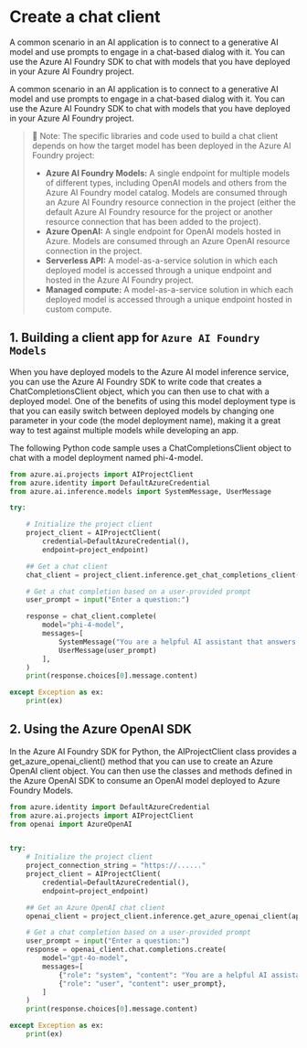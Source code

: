 # Create a chat client

A common scenario in an AI application is to connect to a generative AI model and use prompts to engage in a chat-based dialog with it. You can use the Azure AI Foundry SDK to chat with models that you have deployed in your Azure AI Foundry project.

A common scenario in an AI application is to connect to a generative AI model and use prompts to engage in a chat-based dialog with it. You can use the Azure AI Foundry SDK to chat with models that you have deployed in your Azure AI Foundry project.

> 📒 Note: The specific libraries and code used to build a chat client depends on how the target model has been deployed in the Azure AI Foundry project:
>
> - **Azure AI Foundry Models:** A single endpoint for multiple models of different types, including OpenAI models and others from the Azure AI Foundry model catalog. Models are consumed through an Azure AI Foundry resource connection in the project (either the default Azure AI Foundry resource for the project or another resource connection that has been added to the project).
> - **Azure OpenAI:** A single endpoint for OpenAI models hosted in Azure. Models are consumed through an Azure OpenAI resource connection in the project.
> - **Serverless API:** A model-as-a-service solution in which each deployed model is accessed through a unique endpoint and hosted in the Azure AI Foundry project.
> - **Managed compute:** A model-as-a-service solution in which each deployed model is accessed through a unique endpoint hosted in custom compute.

## 1. Building a client app for `Azure AI Foundry Models`

When you have deployed models to the Azure AI model inference service, you can use the Azure AI Foundry SDK to write code that creates a ChatCompletionsClient object, which you can then use to chat with a deployed model. One of the benefits of using this model deployment type is that you can easily switch between deployed models by changing one parameter in your code (the model deployment name), making it a great way to test against multiple models while developing an app.

The following Python code sample uses a ChatCompletionsClient object to chat with a model deployment named phi-4-model.

```python
from azure.ai.projects import AIProjectClient
from azure.identity import DefaultAzureCredential
from azure.ai.inference.models import SystemMessage, UserMessage

try:

    # Initialize the project client
    project_client = AIProjectClient(
        credential=DefaultAzureCredential(),
        endpoint=project_endpoint)

    ## Get a chat client
    chat_client = project_client.inference.get_chat_completions_client()

    # Get a chat completion based on a user-provided prompt
    user_prompt = input("Enter a question:")

    response = chat_client.complete(
        model="phi-4-model",
        messages=[
            SystemMessage("You are a helpful AI assistant that answers questions."),
            UserMessage(user_prompt)
        ],
    )
    print(response.choices[0].message.content)

except Exception as ex:
    print(ex)
```

## 2. Using the Azure OpenAI SDK

In the Azure AI Foundry SDK for Python, the AIProjectClient class provides a get_azure_openai_client() method that you can use to create an Azure OpenAI client object. You can then use the classes and methods defined in the Azure OpenAI SDK to consume an OpenAI model deployed to Azure Foundry Models.

```python
from azure.identity import DefaultAzureCredential
from azure.ai.projects import AIProjectClient
from openai import AzureOpenAI


try:
    # Initialize the project client
    project_connection_string = "https://......"
    project_client = AIProjectClient(
        credential=DefaultAzureCredential(),
        endpoint=project_endpoint)

    ## Get an Azure OpenAI chat client
    openai_client = project_client.inference.get_azure_openai_client(api_version="2024-10-21")

    # Get a chat completion based on a user-provided prompt
    user_prompt = input("Enter a question:")
    response = openai_client.chat.completions.create(
        model="gpt-4o-model",
        messages=[
            {"role": "system", "content": "You are a helpful AI assistant that answers questions."},
            {"role": "user", "content": user_prompt},
        ]
    )
    print(response.choices[0].message.content)

except Exception as ex:
    print(ex)
```

